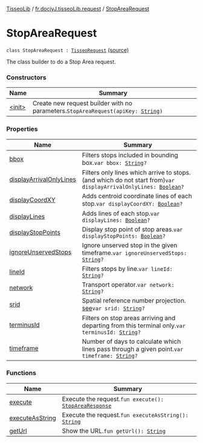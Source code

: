 [TisseoLib](../../index.md) / [fr.docjyJ.tisseoLib.request](../index.md) / [StopAreaRequest](./index.md)

# StopAreaRequest

`class StopAreaRequest : `[`TisseoRequest`](../-tisseo-request/index.md) [(source)](https://github.com/docjyJ/TisseoLib/tree/master/src/main/kotlin/fr/docjyJ/tisseoLib/request/StopAreaRequest.kt#L27)

The class builder to do a Stop Area request.

### Constructors

| Name | Summary |
|---|---|
| [&lt;init&gt;](-init-.md) | Create new request builder with no parameters.`StopAreaRequest(apiKey: `[`String`](https://kotlinlang.org/api/latest/jvm/stdlib/kotlin/-string/index.html)`)` |

### Properties

| Name | Summary |
|---|---|
| [bbox](bbox.md) | Filters stops included in bounding box.`var bbox: `[`String`](https://kotlinlang.org/api/latest/jvm/stdlib/kotlin/-string/index.html)`?` |
| [displayArrivalOnlyLines](display-arrival-only-lines.md) | Filters only lines which arrive to stops. (and which do not start from)`var displayArrivalOnlyLines: `[`Boolean`](https://kotlinlang.org/api/latest/jvm/stdlib/kotlin/-boolean/index.html)`?` |
| [displayCoordXY](display-coord-x-y.md) | Adds centroid coordinate lines of each stop.`var displayCoordXY: `[`Boolean`](https://kotlinlang.org/api/latest/jvm/stdlib/kotlin/-boolean/index.html)`?` |
| [displayLines](display-lines.md) | Adds lines of each stop.`var displayLines: `[`Boolean`](https://kotlinlang.org/api/latest/jvm/stdlib/kotlin/-boolean/index.html)`?` |
| [displayStopPoints](display-stop-points.md) | Display stop point of stop areas.`var displayStopPoints: `[`Boolean`](https://kotlinlang.org/api/latest/jvm/stdlib/kotlin/-boolean/index.html)`?` |
| [ignoreUnservedStops](ignore-unserved-stops.md) | Ignore unserved stop in the given timeframe.`var ignoreUnservedStops: `[`String`](https://kotlinlang.org/api/latest/jvm/stdlib/kotlin/-string/index.html)`?` |
| [lineId](line-id.md) | Filters stops by line.`var lineId: `[`String`](https://kotlinlang.org/api/latest/jvm/stdlib/kotlin/-string/index.html)`?` |
| [network](network.md) | Transport operator.`var network: `[`String`](https://kotlinlang.org/api/latest/jvm/stdlib/kotlin/-string/index.html)`?` |
| [srid](srid.md) | Spatial reference number projection. [see](https://en.wikipedia.org/wiki/SRID)`var srid: `[`String`](https://kotlinlang.org/api/latest/jvm/stdlib/kotlin/-string/index.html)`?` |
| [terminusId](terminus-id.md) | Filters on stop areas arriving and departing from this terminal only.`var terminusId: `[`String`](https://kotlinlang.org/api/latest/jvm/stdlib/kotlin/-string/index.html)`?` |
| [timeframe](timeframe.md) | Number of days to calculate which lines pass through a given point.`var timeframe: `[`String`](https://kotlinlang.org/api/latest/jvm/stdlib/kotlin/-string/index.html)`?` |

### Functions

| Name | Summary |
|---|---|
| [execute](execute.md) | Execute the request.`fun execute(): `[`StopAreaResponse`](../../fr.docjy-j.tisseo-lib.response/-stop-area-response/index.md) |
| [executeAsString](execute-as-string.md) | Execute the request.`fun executeAsString(): `[`String`](https://kotlinlang.org/api/latest/jvm/stdlib/kotlin/-string/index.html) |
| [getUrl](get-url.md) | Show the URL.`fun getUrl(): `[`String`](https://kotlinlang.org/api/latest/jvm/stdlib/kotlin/-string/index.html) |
